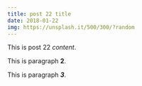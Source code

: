 ```yaml
---
title: post 22 title
date: 2018-01-22
img: https://unsplash.it/500/300/?random
---
```

This is post 22 *content*.

This is paragraph **2**.

This is paragraph ***3***.
